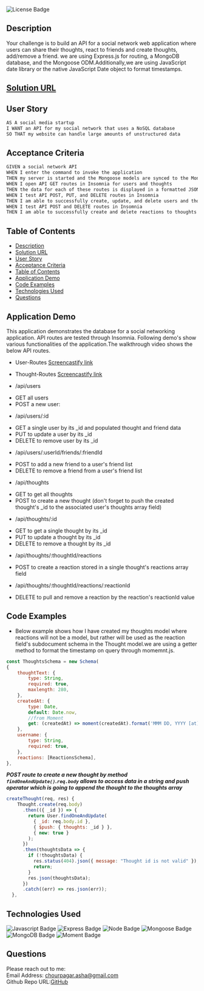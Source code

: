 ![License Badge](https://img.shields.io/badge/License-MIT-orange)  

## Description
Your challenge is to build an API for a social network web application where users can share their thoughts, react to friends and create thoughts, add/remove a friend. we are using Express.js for routing, a MongoDB database, and the Mongoose ODM.Additionally,we are using JavaScript date library or the native JavaScript Date object to format timestamps.

## [Solution URL](https://github.com/ashachakre0906/social-network-api)

## User Story
```md
AS A social media startup
I WANT an API for my social network that uses a NoSQL database
SO THAT my website can handle large amounts of unstructured data
```
## Acceptance Criteria
```md
GIVEN a social network API
WHEN I enter the command to invoke the application
THEN my server is started and the Mongoose models are synced to the MongoDB database
WHEN I open API GET routes in Insomnia for users and thoughts
THEN the data for each of these routes is displayed in a formatted JSON
WHEN I test API POST, PUT, and DELETE routes in Insomnia
THEN I am able to successfully create, update, and delete users and thoughts in my database
WHEN I test API POST and DELETE routes in Insomnia
THEN I am able to successfully create and delete reactions to thoughts and add and remove friends to a user’s friend list
```
## Table of Contents
- [Description](#description)
- [Solution URL](#solution-url)
- [User Story](#user-story)
- [Acceptance Criteria](#acceptance-criteria)
- [Table of Contents](#table-of-contents)
- [Application Demo](#application-demo)
- [Code Examples](#code-examples)
- [Technologies Used](#technologies-used)
- [Questions](#questions)


## Application Demo
This application demonstrates the database for a social networking application. API routes are tested through Insomnia. Following demo's show various functionalities of the application.The walkthrough video shows the below API routes.



- User-Routes
 [Screencastify link](https://watch.screencastify.com/v/H1B24H16KkrkWs7sCFOW)
 - Thought-Routes
   [Screencastify link](https://watch.screencastify.com/v/hgvwDpav1snzBknZDtFb)

  - /api/users
  * GET all users
  * POST a new user:
  
  -  /api/users/:id
  * GET a single user by its _id and populated thought and friend data
  * PUT to update a user by its _id
  * DELETE to remove user by its _id
  
  - /api/users/:userId/friends/:friendId
  * POST to add a new friend to a user's friend list
  * DELETE to remove a friend from a user's friend list

  - /api/thoughts
  * GET to get all thoughts
  * POST to create a new thought (don't forget to push the created thought's _id to the associated user's thoughts array field)
  
  - /api/thoughts/:id
  * GET to get a single thought by its _id
  * PUT to update a thought by its _id
  * DELETE to remove a thought by its _id

- /api/thoughts/:thoughtId/reactions
 * POST to create a reaction stored in a single thought's reactions array field
- /api/thoughts/:thoughtId/reactions/:reactionId
 * DELETE to pull and remove a reaction by the reaction's reactionId value

## Code Examples
 - Below example shows how I have created my thoughts model where reactions will not be a model, but rather will be used as the reaction field's subdocument schema in the Thought model.we are using a getter method to format the timestamp on query through momemnt.js.

```js
const ThoughtsSchema = new Schema(
{
    thoughtText: {
        type: String,
        required: true,
        maxlength: 280,
    },
    createdAt: {
        type: Date,
        default: Date.now,
        //from Moment
        get: (createdAt) => moment(createdAt).format('MMM DD, YYYY [at] hh:mm a'),
    },
    username: {
        type: String,
        required: true,
    },
    reactions: [ReactionsSchema],
},
```
***POST route to create a new thought by method `findOneAndUpdate()`.`req.body` allows to access data in a string and push operator which is going to append the thought to the thoughts array***
```js
createThought(req, res) {
    Thought.create(req.body)
      .then(({ _id }) => {
        return User.findOneAndUpdate(
          { _id: req.body.id },
          { $push: { thoughts: _id } },
          { new: true }
        );
      })
      .then(thoughtsData => {
        if (!thoughtsData) {
          res.status(404).json({ message: "Thought id is not valid" });
          return;
        }
        res.json(thoughtsData);
      })
      .catch((err) => res.json(err));
  },
```

## Technologies Used
![Javascript Badge](https://img.shields.io/badge/language-Javascript-blue.svg)
![Express Badge](https://img.shields.io/badge/backend-Express-yellow.svg)
![Node Badge](https://img.shields.io/badge/backend-Node-orange.svg)
![Mongoose Badge](https://img.shields.io/badge/database-Mongoose-magenta.svg)
![MongoDB Badge](https://img.shields.io/badge/database-Mongo-green.svg)
![Moment Badge](https://img.shields.io/badge/NPM-Moment.js-purple.svg)


## Questions
Please reach out to me:<br>
Email Address: chourpagar.asha@gmail.com <br>
Github Repo URL:[GitHub](https://github.com/ashachakre0906)


























